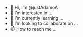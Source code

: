 - 👋 Hi, I’m @justAdamoA
- 👀 I’m interested in ...
- 🌱 I’m currently learning ...
- 💞️ I’m looking to collaborate on ...
- 📫 How to reach me ...

<!---
justAdamoA/justAdamoA is a ✨ special ✨ repository because its `README.md` (this file) appears on your GitHub profile.
You can click the Preview link to take a look at your changes.
--->
